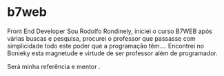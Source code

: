 # b7web
 Front End Developer
Sou Rodolfo Rondinely, iniciei o curso B7WEB após várias buscas e pesquisa, procurei o professor que passasse com simplicidade
todo este poder que a programação têm....
Encontrei no Bonieky esta magnetude e virtude de ser professor além de programador.

Será minha referência e mentor .
